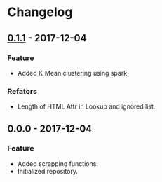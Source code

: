 # Changelog

## [0.1.1] - 2017-12-04

### Feature
- Added K-Mean clustering using spark

### Refators
- Length of HTML Attr in Lookup and ignored list.
 
## 0.0.0 - 2017-12-04

### Feature
- Added scrapping functions.
- Initialized repository.

[0.1.1]: https://github.com/mabdullah353/cluster/compare/v0.0.0...v0.1.1
